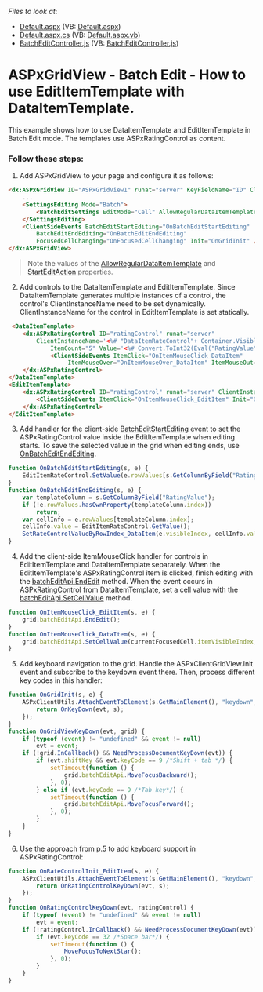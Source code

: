 <!-- default file list -->
*Files to look at*:

* [Default.aspx](./CS/BatchEditEditItemAndDataItemTemplates/Default.aspx) (VB: [Default.aspx](./VB/BatchEditEditItemAndDataItemTemplates/Default.aspx))
* [Default.aspx.cs](./CS/BatchEditEditItemAndDataItemTemplates/Default.aspx.cs) (VB: [Default.aspx.vb](./VB/BatchEditEditItemAndDataItemTemplates/Default.aspx.vb))
* [BatchEditController.js](./CS/BatchEditEditItemAndDataItemTemplates/BatchEditController.js) (VB: [BatchEditController.js](./VB/BatchEditEditItemAndDataItemTemplates/BatchEditController.js))
<!-- default file list end -->
# ASPxGridView  - Batch Edit - How to use EditItemTemplate with DataItemTemplate.

This example shows how to use DataItemTemplate and EditItemTemplate in Batch Edit mode. The templates use ASPxRatingControl as content. 

### Follow these steps: 

1. Add ASPxGridView to your page and configure it as follows:
```aspx
<dx:ASPxGridView ID="ASPxGridView1" runat="server" KeyFieldName="ID" ClientInstanceName="grid" DataSourceID="ObjectDataSource1">	
	...
	<SettingsEditing Mode="Batch">
		<BatchEditSettings EditMode="Cell" AllowRegularDataItemTemplate="true" StartEditAction="FocusedCellClick" />
	</SettingsEditing>
	<ClientSideEvents BatchEditStartEditing="OnBatchEditStartEditing"
		BatchEditEndEditing="OnBatchEditEndEditing"
		FocusedCellChanging="OnFocusedCellChanging" Init="OnGridInit" />
</dx:ASPxGridView>
```
>Note the values of the [AllowRegularDataItemTemplate][1] and [StartEditAction][2] properties.

2. Add controls to the DataItemTemplate and EditItemTemplate. Since DataItemTemplate generates multiple instances of a control, the control's ClientInstanceName need to be set dynamically. ClientInstanceName for the control in EditItemTemplate is set statically.

```aspx
 <DataItemTemplate>
	<dx:ASPxRatingControl ID="ratingControl" runat="server"
		ClientInstanceName='<%# "DataItemRateControl"+ Container.VisibleIndex %>' 
			ItemCount="5" Value='<%# Convert.ToInt32(Eval("RatingValue")) %>'>
			<ClientSideEvents ItemClick="OnItemMouseClick_DataItem"
				 ItemMouseOver="OnItemMouseOver_DataItem" ItemMouseOut="OnItemMouseOut_DataItem" />
	</dx:ASPxRatingControl>
</DataItemTemplate>
<EditItemTemplate>
	<dx:ASPxRatingControl ID="ratingControl" runat="server" ClientInstanceName="EditItemRateControl" ItemCount="5">
		<ClientSideEvents ItemClick="OnItemMouseClick_EditItem" Init="OnRateControlInit_EditItem" />
	</dx:ASPxRatingControl>
</EditItemTemplate>
```

3. Add handler for the client-side [BatchEditStartEditing][3] event to set the ASPxRatingControl value inside the EditItemTemplate when editing starts. To save the selected value in the grid when editing ends, use [OnBatchEditEndEditing][4].
```javascript
function OnBatchEditStartEditing(s, e) {
    EditItemRateControl.SetValue(e.rowValues[s.GetColumnByField("RatingValue").index].value);
}
function OnBatchEditEndEditing(s, e) {
    var templateColumn = s.GetColumnByField("RatingValue");
    if (!e.rowValues.hasOwnProperty(templateColumn.index))
        return;
    var cellInfo = e.rowValues[templateColumn.index];
    cellInfo.value = EditItemRateControl.GetValue();
    SetRateControlValueByRowIndex_DataItem(e.visibleIndex, cellInfo.value);
}
```
4. Add the client-side ItemMouseClick handler for controls in EditItemTemplate and DataItemTemplate separately.
When the EditItemTemplate's ASPxRatingControl item is clicked, finish editing with the [batchEditApi.EndEdit][5] method. When the event occurs in ASPxRatingControl from DataItemTemplate, set a cell value with the [batchEditApi.SetCellValue][6] method.

```javascript
function OnItemMouseClick_EditItem(s, e) {
    grid.batchEditApi.EndEdit();
}
function OnItemMouseClick_DataItem(s, e) {
    grid.batchEditApi.SetCellValue(currentFocusedCell.itemVisibleIndex, currentFocusedCell.column.index, s.GetValue());
}
```
5. Add keyboard navigation to the grid. Handle the ASPxClientGridView.Init event and subscribe to the keydown event there. Then, process different key codes in this handler: 
```javascript
function OnGridInit(s, e) {
    ASPxClientUtils.AttachEventToElement(s.GetMainElement(), "keydown", function (evt) {
        return OnKeyDown(evt, s);
    });
}
function OnGridViewKeyDown(evt, grid) {
    if (typeof (event) != "undefined" && event != null)
        evt = event;
    if (!grid.InCallback() && NeedProcessDocumentKeyDown(evt)) {
        if (evt.shiftKey && evt.keyCode == 9 /*Shift + tab */) {
            setTimeout(function () {
                grid.batchEditApi.MoveFocusBackward();
            }, 0);
        } else if (evt.keyCode == 9 /*Tab key*/) {
            setTimeout(function () {
                grid.batchEditApi.MoveFocusForward();
            }, 0);
        }  
    }
}
```
6. Use the approach from p.5 to add keyboard support in ASPxRatingControl:
```javascript
function OnRateControlInit_EditItem(s, e) {
    ASPxClientUtils.AttachEventToElement(s.GetMainElement(), "keydown", function (evt) {
        return OnRatingControlKeyDown(evt, s);
    });
}
function OnRatingControlKeyDown(evt, ratingControl) {
    if (typeof (event) != "undefined" && event != null)
        evt = event;
    if (!ratingControl.InCallback() && NeedProcessDocumentKeyDown(evt)) {
        if (evt.keyCode == 32 /*Space bar*/) {
            setTimeout(function () {
                MoveFocusToNextStar();
            }, 0);
        }
    }
}
```


[1]: https://documentation.devexpress.com/AspNet/DevExpress.Web.GridBatchEditSettings.AllowRegularDataItemTemplate.property
[2]: https://documentation.devexpress.com/AspNet/DevExpress.Web.GridBatchEditSettings.StartEditAction.property
[3]: https://docs.devexpress.com/AspNet/js-ASPxClientGridView.BatchEditStartEditing
[4]: https://docs.devexpress.com/AspNet/js-ASPxClientGridView.BatchEditEndEditing
[5]: https://docs.devexpress.com/AspNet/js-ASPxClientGridViewBatchEditApi.EndEdit
[6]: https://docs.devexpress.com/AspNet/js-ASPxClientGridViewBatchEditApi.SetCellValue(visibleIndex-columnFieldNameOrId-value)
